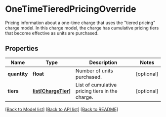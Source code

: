 # OneTimeTieredPricingOverride

Pricing information about a one-time charge that uses the \"tiered pricing\" charge model. In this charge model, the charge has cumulative pricing tiers that become effective as units are purchased. 
## Properties
Name | Type | Description | Notes
------------ | ------------- | ------------- | -------------
**quantity** | **float** | Number of units purchased.  | [optional] 
**tiers** | [**list[ChargeTier]**](ChargeTier.md) | List of cumulative pricing tiers in the charge.  | [optional] 

[[Back to Model list]](../README.md#documentation-for-models) [[Back to API list]](../README.md#documentation-for-api-endpoints) [[Back to README]](../README.md)


